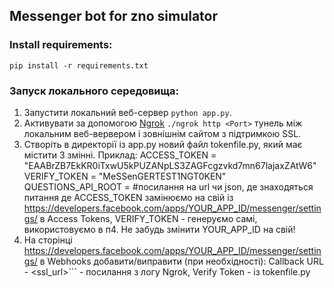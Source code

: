 ## Messenger bot for zno simulator

### Install requirements:
```
pip install -r requirements.txt
```

### Запуск локального середовища:
1. Запустити локальний веб-сервер ```python app.py```.
2. Активувати за допомогою [Ngrok](https://ngrok.com/) ```./ngrok http <Port>``` тунель між локальним веб-вервером і зовнішнім сайтом з підтримкою SSL.
3. Створіть в директорії із app.py новий файл tokenfile.py, який має містити 3 змінні.
Приклад:
ACCESS_TOKEN = "EAABrZB7EkKR0iTxwU5kPUZANpLS3ZAGFcgzvkd7mn67lajaxZAtW6"
VERIFY_TOKEN = "MeSSenGERTEST1NGT0KEN"
QUESTIONS_API_ROOT = #посилання на url чи json, де знаходяться питання 
де ACCESS_TOKEN замінюємо на свій із https://developers.facebook.com/apps/YOUR_APP_ID/messenger/settings/ в Access Tokens,
VERIFY_TOKEN - генеруємо самі, використовуємо в п4. Не забудь змінити YOUR_APP_ID на свій!
4. На сторінці https://developers.facebook.com/apps/YOUR_APP_ID/messenger/settings/ в Webhooks добавити/виправити (при необхідності): Callback URL - <ssl_url>``` - посилання з логу Ngrok, Verify Token - із tokenfile.py